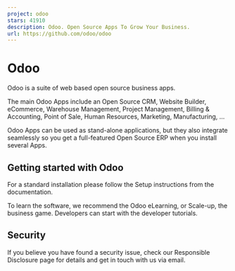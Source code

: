 ```yaml
---
project: odoo
stars: 41910
description: Odoo. Open Source Apps To Grow Your Business.
url: https://github.com/odoo/odoo
---
```


Odoo
====

Odoo is a suite of web based open source business apps.

The main Odoo Apps include an Open Source CRM, Website Builder, eCommerce, Warehouse Management, Project Management, Billing & Accounting, Point of Sale, Human Resources, Marketing, Manufacturing, ...

Odoo Apps can be used as stand-alone applications, but they also integrate seamlessly so you get a full-featured Open Source ERP when you install several Apps.

Getting started with Odoo
-------------------------

For a standard installation please follow the Setup instructions from the documentation.

To learn the software, we recommend the Odoo eLearning, or Scale-up, the business game. Developers can start with the developer tutorials.

Security
--------

If you believe you have found a security issue, check our Responsible Disclosure page for details and get in touch with us via email.
